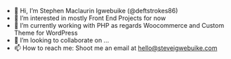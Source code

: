 - 👋 Hi, I’m Stephen Maclaurin Igwebuike (@deftstrokes86)
- 👀 I’m interested in mostly Front End Projects for now
- 🌱 I’m currently working with PHP as regards Woocommerce and Custom Theme for WordPress
- 💞️ I’m looking to collaborate on ...
- 📫 How to reach me: Shoot me an email at hello@steveigwebuike.com

<!---
deftstrokes86/deftstrokes86 is a ✨ special ✨ repository because its `README.md` (this file) appears on your GitHub profile.
You can click the Preview link to take a look at your changes.
--->
